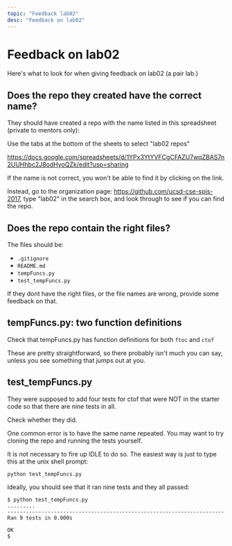 ```yaml
---
topic: "Feedback lab02"
desc: "Feedback on lab02"
---
```


# Feedback on lab02

Here's what to look for when giving feedback on lab02 (a pair lab.)

## Does the repo they created have the correct name?

They should have created a repo with the name listed in this spreadsheet (private to mentors only):

Use the tabs at the bottom of the sheets to select "lab02 repos"

<https://docs.google.com/spreadsheets/d/1YPx3YtYVFCgCFAZU7wqZBAS7n2UUHhbc2J8odHyoQZk/edit?usp=sharing>

If the name is not correct, you won't be able to find it by clicking on the link.

Instead, go to the organization page: <https://github.com/ucsd-cse-spis-2017>, type "lab02" in the search box,
and look through to see if you can find the repo. 

## Does the repo contain the right files?

The files should be:

* `.gitignore`	
* `README.md`	
* `tempFuncs.py`	
* `test_tempFuncs.py`

If they dont have the right files, or the file names are wrong, provide some feedback on that.

##  tempFuncs.py: two function definitions

Check that tempFuncs.py has function definitions for both `ftoc` and `ctof`

These are pretty straightforward, so there probably isn't much you can say, unless you see something that jumps out at you.

## test_tempFuncs.py

They were supposed to add four tests for ctof that were NOT in the starter code so that there are nine tests in all.  

Check whether they did.

One common error is to have the same name repeated.  You may want to try cloning the repo and running the tests yourself.

It is not necessary to fire up IDLE to do so.   The easiest way is just to type this at the unix shell prompt:

```
python test_tempFuncs.py
```

Ideally, you should see that it ran nine tests and they all passed:

```
$ python test_tempFuncs.py 
.........
----------------------------------------------------------------------
Ran 9 tests in 0.000s

OK
$
```

